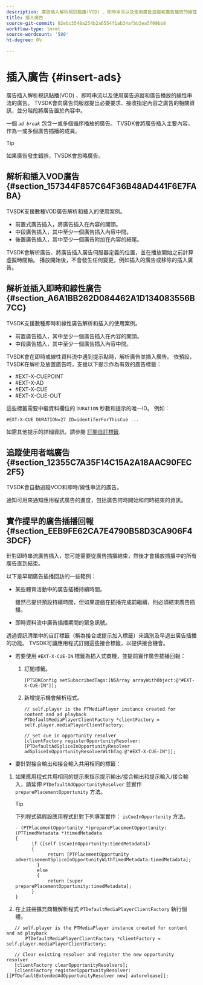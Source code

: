 ```yaml
---
description: 廣告插入解析視訊點播(VOD) 、即時串流以及使用廣告追蹤和廣告播放的線性串流的廣告。 TVSDK會向廣告伺服器提出必要要求、接收指定內容之廣告的相關資訊，並分階段將廣告置於內容中。
title: 插入廣告
source-git-commit: 02ebc3548a254b2a6554f1ab34afbb3ea5f09bb8
workflow-type: tm+mt
source-wordcount: '580'
ht-degree: 0%

---
```


# 插入廣告 {#insert-ads}

廣告插入解析視訊點播(VOD) 、即時串流以及使用廣告追蹤和廣告播放的線性串流的廣告。 TVSDK會向廣告伺服器提出必要要求、接收指定內容之廣告的相關資訊，並分階段將廣告置於內容中。

一個 *`ad break`* 包含一或多個循序播放的廣告。 TVSDK會將廣告插入主要內容，作為一或多個廣告插播的成員。

>[!TIP]
>
>如果廣告發生錯誤，TVSDK會忽略廣告。

## 解析和插入VOD廣告 {#section_157344F857C64F36B48AD441F6E7FABA}

TVSDK支援數種VOD廣告解析和插入的使用案例。

* 前置式廣告插入，將廣告插入在內容的開頭。
* 中段廣告插入，其中至少一個廣告插入內容中間。
* 後置廣告插入，其中至少一個廣告附加在內容的結尾。

TVSDK會解析廣告、將廣告插入廣告伺服器定義的位置，並在播放開始之前計算虛擬時間軸。 播放開始後，不會發生任何變更，例如插入的廣告或移除的插入廣告。

## 解析並插入即時和線性廣告 {#section_A6A1BB262D084462A1D134083556B7CC}

TVSDK支援數種即時和線性廣告解析和插入的使用案例。

* 前置廣告插入，其中至少一個廣告插入在內容的開頭。
* 中段廣告插入，其中至少一個廣告插入內容中間。

TVSDK會在即時或線性資料流中遇到提示點時，解析廣告並插入廣告。 依預設，TVSDK在解析及放置廣告時，支援以下提示作為有效的廣告標籤：

* #EXT-X-CUEPOINT
* #EXT-X-AD
* #EXT-X-CUE
* #EXT-X-CUE-OUT

這些標籤需要中繼資料欄位的 `DURATION` 秒數和提示的唯一ID。 例如：

```
#EXT-X-CUE DURATION=27 ID=identiferForThisCue ... 
```

如需其他提示的詳細資訊，請參閱 [訂閱自訂標籤](../../tvsdk-3x-ios-prog/ios-3x-advertising/ios-3x-custom-tags-configure/ios-3x-custom-tags-subscribe.md).

## 追蹤使用者端廣告 {#section_12355C7A35F14C15A2A18AAC90FEC2F5}

TVSDK會自動追蹤VOD和即時/線性串流的廣告。

通知可用來通知應用程式廣告的進度，包括廣告何時開始和何時結束的資訊。

## 實作提早的廣告插播回報 {#section_EEB9FE62CA7E4790B58D3CA906F43DCF}

針對即時串流廣告插入，您可能需要從廣告插播結束，然後才會播放插播中的所有廣告直到結束。

以下是早期廣告插播回訪的一些範例：

* 某些體育活動中的廣告插播持續時間。

  雖然已提供預設持續時間，但如果遊戲在插播完成前繼續，則必須結束廣告插播。
* 即時資料流中廣告插播期間的緊急訊號。

透過資訊清單中的自訂標籤（稱為接合或提示加入標籤）來識別及早退出廣告插播的功能。 TVSDK可讓應用程式訂閱這些接合標籤，以提供接合機會。

* 若要使用 `#EXT-X-CUE-IN` 標籤為插入式商機，並提前實作廣告插播回報：

   1. 訂閱標籤。

      ```
      [PTSDKConfig setSubscribedTags:[NSArray arrayWithObject:@"#EXT-X-CUE-IN"]];
      ```

   1. 新增提示機會解析程式。

      ```
      // self.player is the PTMediaPlayer instance created for content and ad playback 
      PTDefaultMediaPlayerClientFactory *clientFactory = self.player.mediaPlayerClientFactory; 
      
      // Set cue in opportunity resolver 
      [clientFactory registerOpportunityResolver:[PTDefaultAdSpliceInOpportunityResolver adSpliceInOpportunityResolverWithTag:@"#EXT-X-CUE-IN"]];
      ```

* 要針對接合輸出和接合輸入共用相同的標籤：

1. 如果應用程式共用相同的提示來指示提示輸出/接合輸出和提示輸入/接合輸入，請延伸 `PTDefaultAdOpportunityResolver` 並實作 `preparePlacementOpportunity` 方法。

   >[!TIP]
   >
   >下列程式碼假設應用程式針對下列專案實作： `isCueInOpportunity` 方法。

   ```
   - (PTPlacementOpportunity *)preparePlacementOpportunity:(PTTimedMetadata *)timedMetadata 
   { 
         if ([self isCueInOpportunity:timedMetadata]) 
         { 
               return [PTPlacementOpportunity advertisementSpliceInOpportunityWithTimedMetadata:timedMetadata]; 
           } 
           else 
           { 
               return [super preparePlacementOpportunity:timedMetadata]; 
         } 
   }
   ```

1. 在上註冊擴充商機解析程式 `PTDefaultMediaPlayerClientFactory` 執行個體。

```
   // self.player is the PTMediaPlayer instance created for content and ad playback 
       PTDefaultMediaPlayerClientFactory *clientFactory = self.player.mediaPlayerClientFactory; 
             
   // Clear existing resolver and register the new opportunity resolver 
   [clientFactory clearOpportunityResolvers]; 
   [clientFactory registerOpportunityResolver:[[PTDefaultExtendedAdOpportunityResolver new] autorelease]];
```
